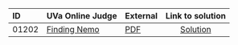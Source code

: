 | ID | UVa Online Judge | External | Link to solution |
|:---|:---|:---|:---:|
| 01202 | [Finding Nemo](https://onlinejudge.org/index.php?option=com_onlinejudge&Itemid=8&category=16&page=show_problem&problem=3643) | [PDF](https://onlinejudge.org/external/12/1202.pdf) | [Solution](https%3A//github.com/versenyi98/programming-contests/tree/master/UVa%20Online%20Judge/01202%2520-%2520Finding%2520Nemo)|
